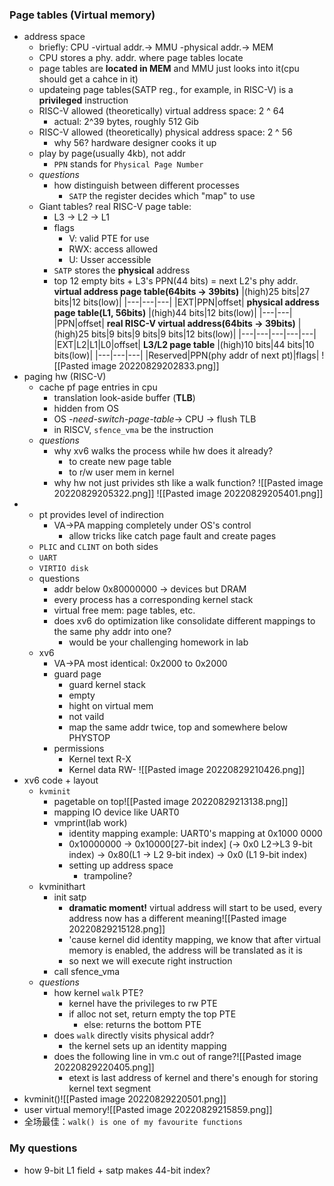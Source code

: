 ### Page tables (Virtual memory)
* address space
	* briefly: CPU -virtual addr.-> MMU -physical addr.-> MEM
	* CPU stores a phy. addr. where page tables locate
	* page tables are **located in MEM** and MMU just looks into it(cpu should get a cahce in it)
	* updateing page tables(SATP reg., for example, in RISC-V) is a **privileged** instruction
	* RISC-V allowed (theoretically) virtual address space: 2 ^ 64
		* actual: 2^39 bytes, roughly 512 Gib
	* RISC-V allowed (theoretically) physical address space: 2 ^ 56
		* why 56? hardware designer cooks it up
	* play by page(usually 4kb), not addr
		* `PPN` stands for `Physical Page Number`
	* *questions*
		* how distinguish between different processes 
			* `SATP` the register decides which "map" to use
	* Giant tables? real RISC-V page table:
		* L3 -> L2 -> L1 
		* flags
			* V: valid PTE for use
			* RWX: access allowed
			* U: Usser accessible 
		* `SATP` stores the **physical** address
		* top 12 empty bits + L3's PPN(44 bits) = next L2's phy addr.
**virtual address page table(64bits -> 39bits)**
|(high)25 bits|27 bits|12 bits(low)|
|---|---|---|
|EXT|PPN|offset|
**physical address page table(L1, 56bits)**
|(high)44 bits|12 bits(low)|
|---|---|
|PPN|offset|
**real RISC-V virtual address(64bits -> 39bits)**
|(high)25 bits|9 bits|9 bits|9 bits|12 bits(low)|
|---|---|---|---|---|
|EXT|L2|L1|L0|offset|
**L3/L2 page table**
|(high)10 bits|44 bits|10 bits(low)|
|---|---|---|
|Reserved|PPN(phy addr of next pt)|flags|
![[Pasted image 20220829202833.png]]
* paging hw (RISC-V)
	* cache pf page entries in cpu
		* translation look-aside buffer (**TLB**)
		* hidden from OS
		* OS -_need-switch-page-table_-> CPU -> flush TLB
		* in RISCV, `sfence_vma` be the instruction
	* *questions*
		* why xv6 walks the process while hw does it already?
			* to create new page table
			* to r/w user mem in kernel 
		* why hw not just privides sth like a walk function?
![[Pasted image 20220829205322.png]]
![[Pasted image 20220829205401.png]]
* 
	* pt provides level of indirection
		* VA->PA mapping completely under OS's control
			* allow tricks like catch page fault and create pages
	* `PLIC` and `CLINT` on both sides
	* `UART`
	* `VIRTIO disk`
	* questions
		* addr below 0x80000000 -> devices but DRAM
		* every process has a corresponding kernel stack
		* virtual free mem: page tables, etc.
		* does xv6 do optimization like consolidate different mappings to the same phy addr into one?
			* would be your challenging homework in lab
	* xv6
		* VA->PA most identical: 0x2000 to 0x2000
		* guard page
			* guard kernel stack
			* empty
			* hight on virtual mem
			* not vaild
			* map the same addr twice, top and somewhere below PHYSTOP
		* permissions
			* Kernel text R-X
			* Kernel data RW-
![[Pasted image 20220829210426.png]]
* xv6 code + layout
	* `kvminit`
		* pagetable on top![[Pasted image 20220829213138.png]]
		* mapping IO device like UART0
		* vmprint(lab work)
			* identity mapping example: UART0's mapping at 0x1000 0000
			* 0x10000000 -> 0x10000\[27-bit index\] (-> 0x0 L2->L3 9-bit index) -> 0x80(L1 -> L2 9-bit index) -> 0x0 (L1 9-bit index)
			* setting up address space
				* trampoline?
	* kvminithart
		* init satp
			* **dramatic moment!** virtual address will start to be used, every address now has a different meaning![[Pasted image 20220829215128.png]]
			* 'cause kernel did identity mapping, we know that after virtual memory is enabled, the address will be translated as it is 
			* so next we will execute right instruction
		* call sfence_vma
	* *questions*
		* how kernel `walk` PTE?
			* kernel have the privileges to rw PTE
			* if alloc not set, return empty the top PTE
				* else: returns the bottom PTE
		* does `walk` directly visits physical addr?
			* the kernel sets up an identity mapping
		* does the following line in vm.c out of range?![[Pasted image 20220829220405.png]]
			* etext is last address of kernel and there's enough for storing kernel text segment
* kvminit()![[Pasted image 20220829220501.png]]
* user virtual memory![[Pasted image 20220829215859.png]]
* 全场最佳：`walk() is one of my favourite functions`
### My questions
* how 9-bit L1 field + satp makes 44-bit index?
